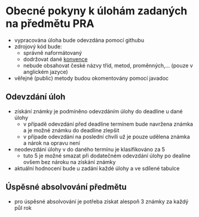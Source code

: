 # Obecné pokyny k úlohám zadaných na předmětu PRA

- vypracována úloha bude odevzdána pomocí githubu
- zdrojový kód bude:
  - správně naformátovaný
  - dodržovat dané [konvence](https://www.oracle.com/technetwork/java/codeconventions-150003.pdf)
  - nebude obsahovat české názvy tříd, metod, proměnných,... (pouze v anglickém jazyce)   
- věřejné (public) metody budou okomentovány pomocí javadoc




## Odevzdání úloh
- získání známky je podmíněno odevzdáním úlohy do deadline u dané úlohy
  - v případě odevzdání před deadline termínem bude navržena známka a je možné známku do deadline zlepšit
  - v případe odevzdání na poslední chvíli už je pouze udělena známka a nárok na opravu není
- neodevzdání úlohy v do daného termínu je klasifikováno za 5
  - tuto 5 je možné smazat při dodatečném odevzdání úlohy po dealine ovšem bez nároku na získání známky 
- aktuální hodnocení bude u zadání každé úlohy a ve sdílené tabulce


## Úspěsné absolvování předmětu
- pro úspěsné absolvování je potřeba získat alespoň 3 známky za každý půl rok
